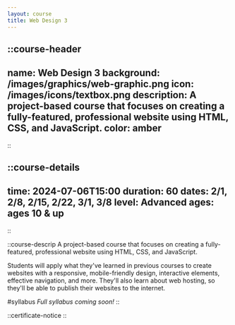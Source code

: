 ```yaml
---
layout: course
title: Web Design 3
---
```


::course-header
---
name: Web Design 3
background: /images/graphics/web-graphic.png
icon: /images/icons/textbox.png
description: A project-based course that focuses on creating a fully-featured, professional website using HTML, CSS, and JavaScript.
color: amber
---
::

::course-details
---
time: 2024-07-06T15:00
duration: 60
dates: 2/1, 2/8, 2/15, 2/22, 3/1, 3/8
level: Advanced
ages: ages 10 & up
---
::

::course-descrip
A project-based course that focuses on creating a fully-featured, professional website using HTML, CSS, and JavaScript.

Students will apply what they've learned in previous courses to create websites with a responsive, mobile-friendly design, interactive elements, effective navigation, and more. They'll also learn about web hosting, so they'll be able to publish their websites to the internet. 

#syllabus
*Full syllabus coming soon!*
::

::certificate-notice
::